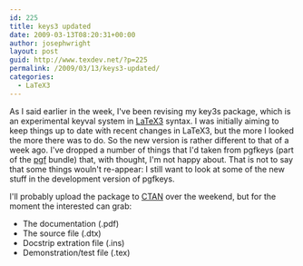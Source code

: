 ```yaml
---
id: 225
title: keys3 updated
date: 2009-03-13T08:20:31+00:00
author: josephwright
layout: post
guid: http://www.texdev.net/?p=225
permalink: /2009/03/13/keys3-updated/
categories:
  - LaTeX3
---
```

As I said earlier in the week, I've been revising my key3s package, which is an experimental keyval system in <a title="LaTeX3 Homepage" href="http://www.latex-project.org/latex3.html">LaTeX3</a> syntax. I was initially aiming to keep things up to date with recent changes in LaTeX3, but the more I looked the more there was to do. So the new version is rather different to that of a week ago. I've dropped a number of things that I'd taken from pgfkeys (part of the <a title=" Create PostScript and PDF graphics in TeX" href="http://www.ctan.org/pkg/pgf">pgf</a> bundle) that, with thought, I'm not happy about. That is not to say that some things wouln't re-appear: I still want to look at some of the new stuff in the development version of pgfkeys.

I'll probably upload the package to <a title="The Comprehensive TeX Archive Network" href="http://www.ctan.org/">CTAN</a> over the weekend, but for the moment the interested can grab:

<ul>
    <li>The documentation (.pdf)</li>
    <li>The source file (.dtx)</li>
    <li>Docstrip extration file (.ins)</li>
    <li>Demonstration/test file (.tex)</li>
</ul>

